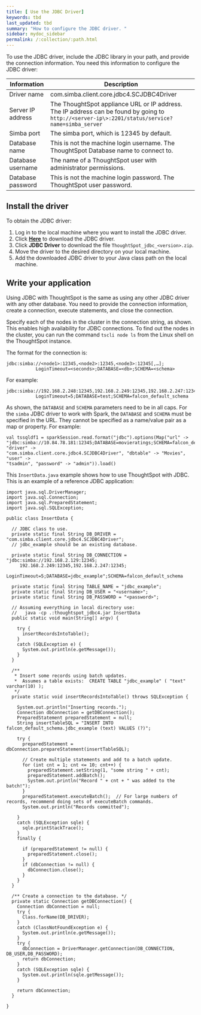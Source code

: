 ```yaml
---
title: [ Use the JDBC Driver]
keywords: tbd
last_updated: tbd
summary: "How to configure the JDBC driver. "
sidebar: mydoc_sidebar
permalink: /:collection/:path.html
---
```

To use the JDBC driver, include the JDBC library in your path, and provide the connection information. You need this information to configure the JDBC driver:

| Information | Description |
|-------------|-------------|
|Driver name | com.simba.client.core.jdbc4.SCJDBC4Driver |
|Server IP address | The ThoughtSpot appliance URL or IP address. The IP address can be found by going to `http://<server-ip\>:2201/status/service?name=simba_server`|
|Simba port | The simba port, which is 12345 by default.|
|Database name | This is not the machine login username. The ThoughtSpot Database name to connect to.|
|Database username | The name of a ThoughtSpot user with administrator permissions.|
|Database password | This is not the machine login password. The ThoughtSpot user password.|

## Install the driver

To obtain the JDBC driver:


1. Log in to the local machine where you want to install the JDBC driver.
2. Click [**Here**](https://help.thoughtspot.com/help-center/4.2/Downloads) to download the JDBC driver.
3. Click **JDBC Driver** to download the file `ThoughtSpot_jdbc_<version>.zip`.
4. Move the driver to the desired directory on your local machine.
5. Add the downloaded JDBC driver to your Java class path on the local machine.

## Write your application

Using JDBC with ThoughtSpot is the same as using any other JDBC driver with any other database. You need to provide the connection information, create a connection, execute statements, and close the connection.

Specify each of the nodes in the cluster in the connection string, as shown. This enables high availability for JDBC connections. To find out the nodes in the cluster, you can run the command `tscli node ls` from the Linux shell on the ThoughtSpot instance.

The format for the connection is:

```
jdbc:simba://<node1>:12345,<node2>:12345,<node3>:12345[,…];
           LoginTimeout=<seconds>;DATABASE=<db>;SCHEMA=<schema>
```

For example:

```
jdbc:simba://192.168.2.248:12345,192.168.2.249:12345,192.168.2.247:12345;
           LoginTimeout=5;DATABASE=test;SCHEMA=falcon_default_schema
```

As shown, the `DATABASE` and `SCHEMA` parameters need to be in all caps. For the `simba` JDBC driver to work with Spark, the `DATABASE` and `SCHEMA` must be specified in the URL. They cannot be specified as a name/value pair as a map or property. For example:

```
val tssqldf1 = sparkSession.read.format("jdbc").options(Map("url" ->
"jdbc:simba://10.84.78.181:12345;DATABASE=movieratings;SCHEMA=falcon_default_schema", "driver" ->
"com.simba.client.core.jdbc4.SCJDBC4Driver", "dbtable" -> "Movies", "user" ->
"tsadmin", "password" -> "admin")).load()
```


This `InsertData.java` example shows how to use ThoughtSpot with JDBC. This is an example of a reference JDBC application:

```
import java.sql.DriverManager;
import java.sql.Connection;
import java.sql.PreparedStatement;
import java.sql.SQLException;

public class InsertData {

  // JDBC class to use.
  private static final String DB_DRIVER = "com.simba.client.core.jdbc4.SCJDBC4Driver";
  // jdbc_example should be an existing database.

  private static final String DB_CONNECTION = "jdbc:simba://192.168.2.129:12345;
     192.168.2.249:12345,192.168.2.247:12345;
     LoginTimeout=5;DATABASE=jdbc_example";SCHEMA=falcon_default_schema

  private static final String TABLE_NAME = "jdbc_example";
  private static final String DB_USER = "<username>";
  private static final String DB_PASSWORD = "<password>";

  // Assuming everything in local directory use:
  //   java -cp .:thoughtspot_jdbc4.jar InsertData
  public static void main(String[] argv) {

    try {
      insertRecordsIntoTable();
    }
    catch (SQLException e) {
      System.out.println(e.getMessage());
    }
  }

  /**
   * Insert some records using batch updates.
   *  Assumes a table exists:  CREATE TABLE "jdbc_example" ( "text" varchar(10) );
   */
  private static void insertRecordsIntoTable() throws SQLException {

    System.out.println("Inserting records.");
    Connection dbConnection = getDBConnection();
    PreparedStatement preparedStatement = null;
    String insertTableSQL = "INSERT INTO falcon_default_schema.jdbc_example (text) VALUES (?)";

    try {
      preparedStatement = dbConnection.prepareStatement(insertTableSQL);

      // Create multiple statements and add to a batch update.
      for (int cnt = 1; cnt <= 10; cnt++) {
        preparedStatement.setString(1, "some string " + cnt);
        preparedStatement.addBatch();
        System.out.println("Record " + cnt + " was added to the batch!");
      }
      preparedStatement.executeBatch();  // For large numbers of records, recommend doing sets of executeBatch commands.
      System.out.println("Records committed");

    }
    catch (SQLException sqle) {
      sqle.printStackTrace();
    }
    finally {

      if (preparedStatement != null) {
        preparedStatement.close();
      }
      if (dbConnection != null) {
        dbConnection.close();
      }
    }
  }

  /** Create a connection to the database. */
  private static Connection getDBConnection() {
    Connection dbConnection = null;
    try {
      Class.forName(DB_DRIVER);
    }
    catch (ClassNotFoundException e) {
      System.out.println(e.getMessage());
    }
    try {
      dbConnection = DriverManager.getConnection(DB_CONNECTION, DB_USER,DB_PASSWORD);
      return dbConnection;
    }
    catch (SQLException sqle) {
      System.out.println(sqle.getMessage());
    }

    return dbConnection;
  }

}

```
